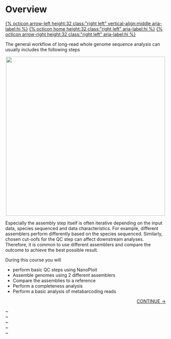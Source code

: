 # Overview

[{% octicon arrow-left height:32 class:"right left" vertical-align:middle aria-label:hi %}](CONDA_4.md) [{% octicon home height:32 class:"right left" aria-label:hi %}](index.md) [{% octicon arrow-right height:32 class:"right left" aria-label:hi %}](QC.md)

The general workflow of long-read whole genome sequence analysis can  usually includes the following steps

<center>
<img src="figures/WF.png" width="500px">
</center>

Especially the assembly step itself is often iterative depending on the input data, species sequenced and data characteristics. For example, different assemblers perform differently based on the species sequenced. Similarly, chosen cut-oofs for the QC step can affect downstream analyses. Therefore, it is common to use different assemblers and compare the outcome to achieve the best possible result.


During this course you will

 * perform basic QC steps using NanoPloit
 * Assemble genomes using 2 different assemblers
 * Compare the assemblies to a reference
 * Perform a completeness analysis 
 * Perform a basic analysis of metabarcoding reads

<p align="right"><a href="https://bluemountainsanalytics.github.io/bma_ont_biosec_2022/QC.html">CONTINUE -></a>
</p>

~                                                                                                                                                                                              
~                                                                                                                                                                                              
~                                                                                                                                                                                              
~                                                                                                                                                                                              
~                             

